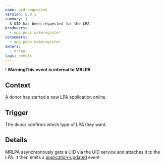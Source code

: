```yaml
---
name: uid-requested
version: 0.0.1
summary: |
  A UID has been requested for the LPA
producers:
  - opg.poas.makeregister
consumers:
  - opg.poas.makeregister
owners:
  - mrlpa
tags: events
---
```


<div class="govuk-warning-text">
  <span class="govuk-warning-text__icon" aria-hidden="true">!</span>
  <strong class="govuk-warning-text__text">
    <span class="govuk-visually-hidden">Warning</span>This event is internal to MRLPA</strong></div>

## Context

A donor has started a new LPA application online.

## Trigger

The donor confirms which type of LPA they want.

## Details

MRLPA asynchronously gets a UID via the UID service and attaches it to the LPA. It then emits a [application-updated](../application-updated) event.






